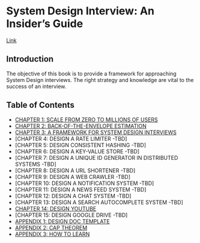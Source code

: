 # System Design Interview: An Insider’s Guide
[Link](https://www.amazon.com/System-Design-Interview-insiders-Second/dp/B08CMF2CQF/ref=sr_1_1?crid=QU4IPC1QHGSU&keywords=system+design+interview&qid=1643664679&s=books&sprefix=system+%2Cstripbooks%2C231&sr=1-1)

## Introduction
The objective of this book is to provide a framework for approaching System Design interviews. The right strategy and knowledge are vital to the success of an interview.

## Table of Contents
- [CHAPTER 1: SCALE FROM ZERO TO MILLIONS OF USERS](https://github.com/dimastatz/courses-and-books/tree/master/system-design-interview/content/scale-from-zero-to-millions.md)
- [CHAPTER 2: BACK-OF-THE-ENVELOPE ESTIMATION](https://github.com/dimastatz/courses-and-books/tree/master/system-design-interview/content/ch2-back-of-the-envelope.md)
- [CHAPTER 3: A FRAMEWORK FOR SYSTEM DESIGN INTERVIEWS](https://github.com/dimastatz/courses-and-books/tree/master/system-design-interview/content/ch3-framework-for-system-desing.md)
- [CHAPTER 4: DESIGN A RATE LIMITER -TBD]
- [CHAPTER 5: DESIGN CONSISTENT HASHING -TBD]
- [CHAPTER 6: DESIGN A KEY-VALUE STORE -TBD]
- [CHAPTER 7: DESIGN A UNIQUE ID GENERATOR IN DISTRIBUTED SYSTEMS -TBD]
- [CHAPTER 8: DESIGN A URL SHORTENER -TBD]
- [CHAPTER 9: DESIGN A WEB CRAWLER -TBD]
- [CHAPTER 10: DESIGN A NOTIFICATION SYSTEM -TBD]
- [CHAPTER 11: DESIGN A NEWS FEED SYSTEM -TBD]
- [CHAPTER 12: DESIGN A CHAT SYSTEM -TBD]
- [CHAPTER 13: DESIGN A SEARCH AUTOCOMPLETE SYSTEM -TBD]
- [CHAPTER 14: DESIGN YOUTUBE](https://github.com/dimastatz/courses-and-books/tree/master/system-design-interview/content/ch14-design-youtube.md)
- [CHAPTER 15: DESIGN GOOGLE DRIVE -TBD]
- [APPENDIX 1: DESIGN DOC TEMPLATE](https://github.com/dimastatz/courses-and-books/tree/master/system-design-interview/content/design-doc-template.md)
- [APPENDIX 2: CAP THEOREM]()
- [APPENDIX 3: HOW TO LEARN](https://github.com/dimastatz/courses-and-books/tree/master/system-design-interview/content/appendix-how-to-learn.md)
